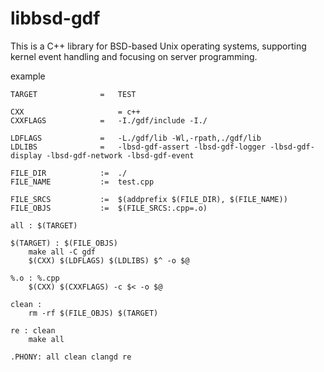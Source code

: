 # libbsd-gdf
This is a C++ library for BSD-based Unix operating systems, supporting kernel event handling and focusing on server programming.


example
```
TARGET				=	TEST

CXX						= c++
CXXFLAGS			=	-I./gdf/include -I./

LDFLAGS				=	-L./gdf/lib -Wl,-rpath,./gdf/lib
LDLIBS				=	-lbsd-gdf-assert -lbsd-gdf-logger -lbsd-gdf-display -lbsd-gdf-network -lbsd-gdf-event

FILE_DIR			:=	./
FILE_NAME			:=	test.cpp

FILE_SRCS 			:=	$(addprefix $(FILE_DIR), $(FILE_NAME))
FILE_OBJS			:=	$(FILE_SRCS:.cpp=.o)

all : $(TARGET)

$(TARGET) : $(FILE_OBJS)
	make all -C gdf
	$(CXX) $(LDFLAGS) $(LDLIBS) $^ -o $@

%.o : %.cpp
	$(CXX) $(CXXFLAGS) -c $< -o $@

clean :
	rm -rf $(FILE_OBJS) $(TARGET)

re : clean
	make all

.PHONY: all clean clangd re

```